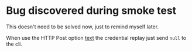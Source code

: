 # Bug discovered during smoke test

This doesn't need to be solved now, just to remind myself later.

When use the HTTP Post option [text](examples/sso-bigip-apm.html) the credential replay just send `null` to the cli.